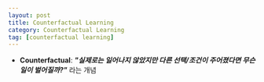 ```yaml
---
layout: post
title: Counterfactual Learning
category: Counterfactual Learning
tag: [counterfactual learning]
---
```


* **Counterfactual**: ***"실제로는 일어나지 않았지만 다른 선택/조건이 주어졌다면 무슨일이 벌어질까?"*** 라는 개념

